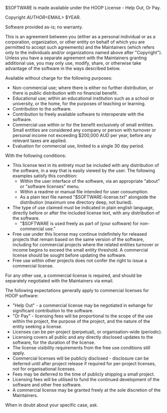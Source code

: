 $SOFTWARE is made available under the HOOP License - Help Out, Or Pay.

Copyright $AUTHOR <$EMAIL> $YEAR.

Software provided as-is; no warranty.

This is an agreement between you (either as a personal individual or as a corporation, organization, or other entity on behalf of which you are permitted to accept such agreements) and the Maintainers (which refers only to the individuals and/or organizations named above after "Copyright"). Unless you have a separate agreement with the Maintainers granting additional use, you may only use, modify, share, or otherwise take advantage of the software in the ways described below.

Available without charge for the following purposes:

- Non-commercial use; where there is either no further distribution, or there is public distribution with no financial benefit.
- Educational use; within an educational institution such as a school or university, or the home, for the purposes of teaching or learning.
- Contribution to the software.
- Contribution to freely available software to interoperate with the software.
- Commercial use within or for the benefit exclusively of small entities. Small entities are considered any company or person with turnover or personal income not exceeding $200,000 AUD per year, before any relevant taxes are applied.
- Evaluation for commercial use, limited to a single 30 day period.

With the following conditions:

- This license text in its entirety must be included with any distribution of the software, in a way that is easily viewed by the user. The following examples satisfy this condition:
	- Within the user interface of the software, via an appropriate "about" or "software licenses" menu.
	- Within a readme or manual file intended for user consumption.
	- As a plain text file named "$SOFTWARE-license.txt" alongside the distribution (maximum one directory deep, not buried).
- The type of use claimed must be indicated in plain english language, directly before or after the included license text, with any distribution of the software.
	- "$SOFTWARE is used freely as part of (your software) for non-commercial use."
- Free use under this license may continue indefinitely for released projects that remain based on the same version of the software, including for commercial projects where the related entities turnover or income begins to exceed the small entity threshold. A commercial license should be sought before updating the software.
- Free use within other projects does not confer the right to issue a commercial license.

For any other use, a commercial license is required, and should be separately negotiated with the Maintainers via email.

The following expectations generally apply to commercial licenses for HOOP software:

- "Help Out" - a commercial license may be negotiated in exhange for significant contribution to the software.
- "Or Pay" - licensing fees will be proportional to the scope of the use within the project, the purpose of the project, and the nature of the entity seeking a license.
- Licenses can be per-project (perpetual), or organisation-wide (periodic).
- Licensing covers all public and any directly disclosed updates to the software, for the duration of the license.
- The license visibility requirements from the free use conditions still apply.
- Commercial licenses will be publicly disclosed - disclosure can be deferred until after project release if required for per-project licenses, not for organisational licenses.
- Fees may be deferred to the time of publicly shipping a small project.
- Licensing fees will be utilised to fund the continued development of the software and other free software.
- A commercial license may be granted freely at the sole discretion of the Maintainers.

When in doubt about your specific case, ask.
